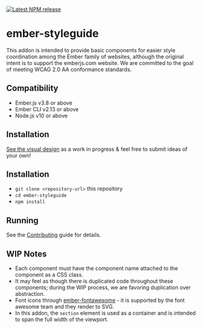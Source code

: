 [![Latest NPM release](https://img.shields.io/npm/v/ember-styleguide.svg)](https://www.npmjs.com/package/ember-styleguide.svg)

ember-styleguide
==============================================================================

This addon is intended to provide basic components for easier style coordination among the Ember family of websites, although the original intent is to support the emberjs.com website. We are committed to the goal of meeting WCAG 2.0 AA conformance standards.


Compatibility
------------------------------------------------------------------------------

* Ember.js v3.8 or above
* Ember CLI v2.13 or above
* Node.js v10 or above


Installation
------------------------------------------------------------------------------

[See the visual design](https://codepen.io/melsumner/pen/9d551738a81e319a773395a2cfa1a82e) as a work in progress & feel free to submit ideas of your own!

## Installation

* `git clone <repository-url>` this repository
* `cd ember-styleguide`
* `npm install`

## Running

See the [Contributing](CONTRIBUTING.md) guide for details.


## WIP Notes

* Each component must have the component name attached to the component as a CSS class.
* It may feel as though there is duplicated code throughout these components; during the WIP process, we are favoring duplication over abstraction.
* Font icons through [ember-fontawesome](https://fontawesome.com/how-to-use/on-the-web/using-with/ember) - it is supported by the font awesome team and they render to SVG.
* In this addon, the `section` element is used as a container and is intended to span the full width of the viewport.
